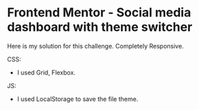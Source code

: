# Frontend Mentor - Social media dashboard with theme switcher

Here is my solution for this challenge. Completely Responsive.

CSS:
- I used Grid, Flexbox.

JS:
- I used LocalStorage to save the file theme.
